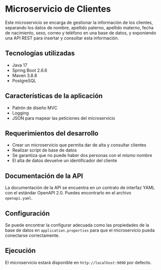# Microservicio de Clientes

Este microservicio se encarga de gestionar la información de los clientes, separando los datos de nombre, apellido paterno, apellido materno, fecha de nacimiento, sexo, correo y teléfono en una base de datos, y exponiendo una API REST para insertar y consultar esta información.

## Tecnologías utilizadas

- Java 17
- Spring Boot 2.6.6
- Maven 3.8.8
- PostgreSQL

## Características de la aplicación

- Patrón de diseño MVC
- Logging
- JSON para mapear las peticiones del microservicio

## Requerimientos del desarrollo

- Crear un microservicio que permita dar de alta y consultar clientes
- Realizar script de base de datos
- Se garantiza que no puede haber dos personas con el mismo nombre
- El alta de datos devuelve un identificador del cliente

## Documentación de la API

La documentación de la API se encuentra en un contrato de interfaz YAML con el estándar OpenAPI 2.0. Puedes encontrarlo en el archivo `openapi.yaml`.

## Configuración

Se puede encontrar la configurar adecuada como las propiedades de la base de datos en `application.properties` para que el microservicio pueda conectarse correctamente.

## Ejecución

El microservicio estará disponible en `http://localhost:9090` por defecto.


